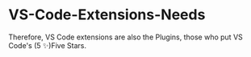# VS-Code-Extensions-Needs
Therefore, VS Code extensions are also the Plugins, those who put VS Code's (5 ✨)Five Stars. 
